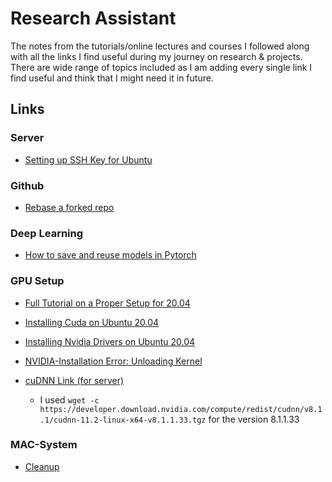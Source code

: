 # Research Assistant
The notes from the tutorials/online lectures and courses I followed along with all the links I find useful during my journey on research & projects. There are wide range of topics included as I am adding every single link I find useful and think that I might need it in future.

## Links

### Server

- [Setting up SSH Key for Ubuntu](https://www.digitalocean.com/community/tutorials/how-to-set-up-ssh-keys-on-ubuntu-1804)

### Github

- [Rebase a forked repo](https://medium.com/@topspinj/how-to-git-rebase-into-a-forked-repo-c9f05e821c8a)

### Deep Learning

- [How to save and reuse models in Pytorch](https://stackoverflow.com/questions/42703500/best-way-to-save-a-trained-model-in-pytorch)

### GPU Setup

- [Full Tutorial on a Proper Setup for 20.04](GPU-Prep.md)

- [Installing Cuda on Ubuntu 20.04](https://linuxconfig.org/how-to-install-cuda-on-ubuntu-20-04-focal-fossa-linux)
- [Installing Nvidia Drivers on Ubuntu 20.04](https://linuxconfig.org/how-to-install-the-nvidia-drivers-on-ubuntu-20-04-focal-fossa-linux)
- [NVIDIA-Installation Error: Unloading Kernel](https://unix.stackexchange.com/questions/440840/how-to-unload-kernel-module-nvidia-drm)
- [cuDNN Link (for server)](https://stackoverflow.com/questions/60849474/how-to-download-the-cudnn-straight-from-nvidia-website-to-my-linux-instance-on-g)
  - I used ```wget -c https://developer.download.nvidia.com/compute/redist/cudnn/v8.1.1/cudnn-11.2-linux-x64-v8.1.1.33.tgz``` for the version 8.1.1.33

### MAC-System

- [Cleanup](https://github.com/fwartner/homebrew-mac-cleanup)
